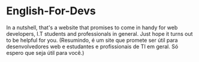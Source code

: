 # English-For-Devs
In a nutshell, that's a website that promises to come in handy for web developers, I.T students and professionals in general. Just hope it turns out to be helpful for you. (Resumindo, é um site que promete ser útil para desenvolvedores web e estudantes e profissionais de TI em geral. Só espero que seja útil para você.)
